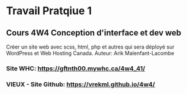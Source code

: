 # Travail Pratqiue 1
## Cours 4W4 Conception d'interface et dev web

Créer un site web avec scss, html, php et autres qui sera déployé sur WordPress et Web Hosting Canada.
Auteur: Arik Malenfant-Lacombe

### Site WHC: https://gftnth00.mywhc.ca/4w4_41/
### VIEUX - Site Github: https://vrekml.github.io/4w4/